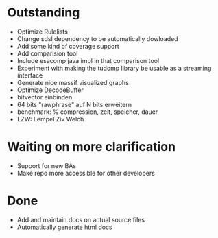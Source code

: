 # Outstanding

- Optimize Rulelists
- Change sdsl dependency to be automatically dowloaded
- Add some kind of coverage support
- Add comparision tool
- Include esacomp java impl in that comparison tool
- Experiment with making the tudomp library be usable as a streaming interface
- Generate nice massif visualized graphs
- Optimize DecodeBuffer
- bitvector einbinden
- 64 bits "rawphrase" auf N bits erweitern
- benchmark: % compression, zeit, speicher, dauer
- LZW: Lempel Ziv Welch


# Waiting on more clarification

- Support for new BAs
- Make repo more accessible for other developers

# Done

- Add and maintain docs on actual source files
- Automatically generate html docs
